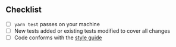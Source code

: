 <!--
Please provide a high-level description of the changes made by your pull request.

Include references to all related GitHub issues and other pull requests, for example:

Fixes #123
Implements #254
See also #23
-->

## Checklist

- [ ] `yarn test` passes on your machine
- [ ] New tests added or existing tests modified to cover all changes
- [ ] Code conforms with the [style guide](https://github.com/ZibanPirate/bing-daily-wallpaper/blob/master/.github/CONTRIBUTING.md#coding-guidelines)
